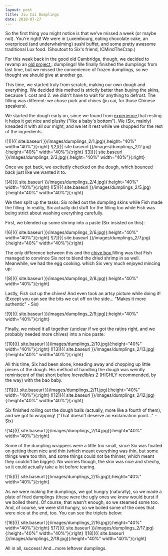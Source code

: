 ```yaml
---
layout: post
title: Jiu Cai Dumplings
date: 2018-07-27
---
```


So the first thing you might notice is that we've missed a week (or maybe not). You're right! We were in Luxembourg, eating chocolate cake, an overpriced (and underwhelming) sushi buffet, and some pretty awesome traditional Lux food. (Shoutout to Six's friend, ICMindTheCrap.)

For this week back in the good old Cambridge, though, we decided to revamp an <a href="https://6fish.github.io/blog/dumplings/"> old project </a>: dumplings! We finally finished the dumplings from last time, but we missed the convenience of frozen dumplings, so we thought we should give at another go.

This time, we started truly from scratch, making our own dough and everything. We decided this method is strictly better than buying the skins, because 1. cost and 2. we didn't have to wait for anything to defrost. The filling was different: we chose pork and chives (jiu cai, for those Chinese speakers).

We started the dough early on, since we found from <a href="https://6fish.github.io/blog/bing/"> experience </a> that resting it helps it get nice and plushy ("like a baby's bottom"). We (Six, mainly) kneaded it with all our might, and we let it rest while we shopped for the rest of the ingredients.

![1]({{ site.baseurl }}/images/dumplings_2/1.jpg){:height="40%" width="40%"}{:right}
![2]({{ site.baseurl }}/images/dumplings_2/2.jpg){:height="40%" width="40%"}{:right}
![3]({{ site.baseurl }}/images/dumplings_2/3.jpg){:height="40%" width="40%"}{:right}

Once we got back, we excitedly checked on the dough, which bounced back just like we wanted it to.

![4]({{ site.baseurl }}/images/dumplings_2/4.jpg){:height="40%" width="40%"}{:right}
![5]({{ site.baseurl }}/images/dumplings_2/5.jpg){:height="40%" width="40%"}{:right}

We then split up the tasks: Six rolled out the dumpling skins while Fish made the filling. In reality, Six actually did stuff for the filling too while Fish was being strict about washing everything carefully.

First, we blended up some shrimp into a paste (Six insisted on this):

![6]({{ site.baseurl }}/images/dumplings_2/6.jpg){:height="40%" width="40%"}{:right}
![7]({{ site.baseurl }}/images/dumplings_2/7.jpg){:height="40%" width="40%"}{:right}

The only difference between this and the <a href="https://6fish.github.io/blog/bing/"> chive box </a> filling was that Fish managed to convince Six not to blend the dried shrimp in as well. Meanwhile, we had the egg cooking. which Six very much enjoyed mincing up:

![8]({{ site.baseurl }}/images/dumplings_2/8.jpg){:height="40%" width="40%"}{:right}

Lastly, Fish cut up the chives! And even took an artsy picture while doing it! (Except you can see the bits we cut off on the side... "Makes it more authentic" - Six)

![9]({{ site.baseurl }}/images/dumplings_2/9.jpg){:height="40%" width="40%"}{:right}

Finally, we mixed it all together (unclear if we got the ratios right, and we probably needed more chives) into a nice paste:

![10]({{ site.baseurl }}/images/dumplings_2/10.jpg){:height="40%" width="40%"}{:right}
![13]({{ site.baseurl }}/images/dumplings_2/13.jpg){:height="40%" width="40%"}{:right}

All this time, Six had been alone, kneading away and chopping up little pieces of the dough. His method of handling the dough was weirdly reminiscent of that short before <i> Incredibles 2 </i>  (HIGHLY recommended, by the way) with the bao baby.

![11]({{ site.baseurl }}/images/dumplings_2/11.jpg){:height="40%" width="40%"}{:right}
![12]({{ site.baseurl }}/images/dumplings_2/12.jpg){:height="40%" width="40%"}{:right}

Six finished rolling out the dough balls (actually, more like a fourth of them), and we got to wrapping! ("That doesn't deserve an exclamation point..." - Six)

![14]({{ site.baseurl }}/images/dumplings_2/14.jpg){:height="40%" width="40%"}{:right}

Some of the dumpling wrappers were a little too small, since Six was fixated on getting them nice and thin (which meant everything was thin, but some things were too thin, and some things could not be thinner, which meant they couldn't be bigger). No worries though, the skin was nice and strechy, so it could actually take a lot before tearing.

![15]({{ site.baseurl }}/images/dumplings_2/15.jpg){:height="40%" width="40%"}{:right}

As we were making the dumplings, we got hungry (naturally), so we made a plate of fried dumplings (these were the ugly ones we knew would burst if we boiled them). Of course, that wasn't enough, so we steamed some too. And, of course, we were still hungry, so we boiled some of the ones that were nice at the end, too. You can see the triplets below:

![16]({{ site.baseurl }}/images/dumplings_2/16.jpg){:height="40%" width="40%"}{:right}
![17]({{ site.baseurl }}/images/dumplings_2/17.jpg){:height="40%" width="40%"}{:right}
![18]({{ site.baseurl }}/images/dumplings_2/18.jpg){:height="40%" width="40%"}{:right}

All in all, success! And...more leftover dumplings.

